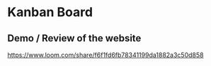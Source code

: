 # Kanban Board 

## Demo / Review of the website

https://www.loom.com/share/f6f1fd6fb78341199da1882a3c50d858
